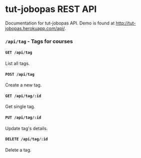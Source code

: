 
# tut-jobopas REST API
Documentation for tut-jobopas API. Demo is found at http://tut-jobopas.herokuapp.com/api/.

### `/api/tag` - Tags for courses

#### `GET /api/tag`
List all tags.

#### `POST /api/tag`
Create a new tag.

#### `GET /api/tag/:id`
Get single tag.

#### `PUT /api/tag/:id`
Update tag's details.

#### `DELETE /api/tag/:id`
Delete a tag.
